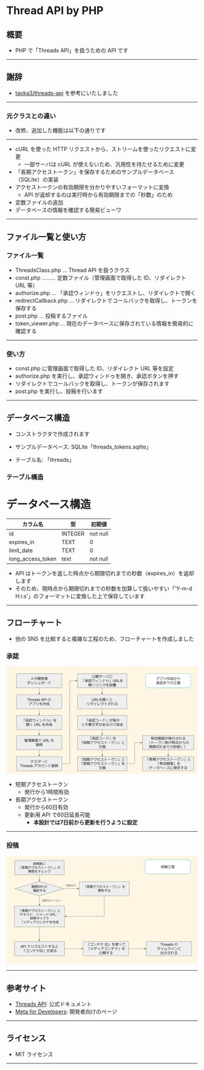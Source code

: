 # Thread API by PHP

## 概要

* PHP で「Threads API」を扱うための API です

---

## 謝辞

* [taoka3/threads-api](https://github.com/taoka3/threads-api) を参考にいたしました

---

### 元クラスとの違い

* 改修、追加した機能は以下の通りです

---

* cURL を使った HTTP リクエストから、ストリームを使ったリクエストに変更
  * 一部サーバは cURL が使えないため、汎用性を持たせるために変更
* 「長期アクセストークン」を保存するためのサンプルデータベース（SQLite）の実装
* アクセストークンの有効期限を分かりやすいフォーマットに変換
  * API が返却するのは実行時から有効期限までの「秒数」のため
* 定数ファイルの追加
* データベースの情報を確認する簡易ビューワ

---

## ファイル一覧と使い方

### ファイル一覧

* ThreadsClass.php … Thread API を扱うクラス
* const.php .........  定数ファイル（管理画面で取得した ID、リダイレクト URL 等）
* authorize.php … 「承認ウィンドゥ」をリクエストし、リダイレクトで開く
* redirectCallback.php … リダイレクトでコールバックを取得し、トークンを保存する
* post.php … 投稿するファイル
* token_viewer.php … 現在のデータベースに保存されている情報を簡易的に確認する

---

### 使い方

* const.php に管理画面で取得した ID、リダイレクト URL 等を設定
* authorize.php を実行し、承認ウィンドゥを開き、承認ボタンを押す
* リダイレクトでコールバックを取得し、トークンが保存されます
* post.php を実行し、投稿を行います

---

## データベース構造

* コンストラクタで作成されます

* サンプルデータベース: SQLite「threads_tokens.sqlite」
* テーブル名: 「threads」

### テーブル構造

# データベース構造

|カラム名|型|初期値|
|---|---|---|
|id|INTEGER|not null|
|expires_in|TEXT|0|
|limit_date|TEXT|0|
|long_access_token|text|not null|

* API はトークンを返した時点から期限切れまでの秒数（expires_in）を返却します
* そのため、現時点から期限切れまでの秒数を加算して扱いやすい「'Y-m-d H:i:s'」のフォーマットに変換した上で保存しています

---

## フローチャート

* 他の SNS を比較すると複雑な工程のため、フローチャートを作成しました

### 承認

![alt text](image.png)

* 短期アクセストークン
  * 発行から1時間有効
* 長期アクセストークン
  * 発行から60日有効
  * 更新用 API で60日延長可能
    * **本設計では7日前から更新を行うように設定**

---

### 投稿

![alt text](image-1.png)

---

## 参考サイト

* [Threads API](https://developers.facebook.com/docs/threads): 公式ドキュメント
* [Meta for Developers](https://developers.facebook.com/apps/): 開発者向けのページ

---

## ライセンス

* MIT ライセンス

---

